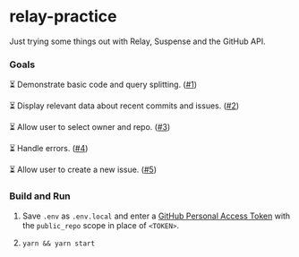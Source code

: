 # relay-practice

Just trying some things out with Relay, Suspense and the GitHub API.

### Goals
⏳ Demonstrate basic code and query splitting.
([#1](https://github.com/uturnr/relay-practice/issues/1))

⏳ Display relevant data about recent commits and issues.
([#2](https://github.com/uturnr/relay-practice/issues/2))

⏳ Allow user to select owner and repo.
([#3](https://github.com/uturnr/relay-practice/issues/3))

⏳ Handle errors.
([#4](https://github.com/uturnr/relay-practice/issues/4))

⏳ Allow user to create a new issue.
([#5](https://github.com/uturnr/relay-practice/issues/5))

### Build and Run

1. Save `.env` as `.env.local` and enter a [GitHub Personal Access Token](https://github.com/settings/tokens) with the `public_repo` scope in place of `<TOKEN>`.

2. `yarn && yarn start`
